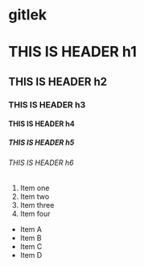 # gitlek
# THIS IS HEADER h1
## THIS IS HEADER h2
### THIS IS HEADER h3
#### THIS IS HEADER h4
##### THIS IS HEADER h5
###### THIS IS HEADER h6
1. Item one
2. Item two
3. Item three
4. Item four
* Item A
* Item B
* Item C
* Item D

